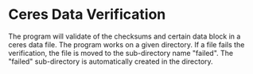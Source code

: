 # Ceres Data Verification

The program will validate of the checksums and certain data block in a ceres data file.  The program works on a given directory.  If a file fails the verification, the file is moved to the sub-directory name "failed".  The "failed" sub-directory is automatically created in the directory.
